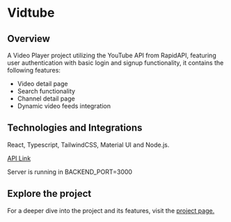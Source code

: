 # Vidtube

<h2 className="underline">Overview</h2>
<p>A Video Player project utilizing the YouTube API from RapidAPI, featuring user authentication with basic login and signup functionality, it contains the following features:</p>

<ul>
<li>Video detail page</li>
<li>Search functionality</li>
<li>Channel detail page</li>
<li>Dynamic video feeds integration</li>
</ul>

<h2>Technologies and Integrations</h2>
<p>React, Typescript, TailwindCSS, Material UI and Node.js.</p>
<a href="https://rapidapi.com/ytdlfree/api/youtube-v31">API Link</a>
<p>Server is running in BACKEND_PORT=3000</p>
<h2 className="underline">Explore the project</h2>
<p>
  For a deeper dive into the project and its features, visit the 
<a href="https://vidtube-1k5m.onrender.com">project page.</a>
</p>
